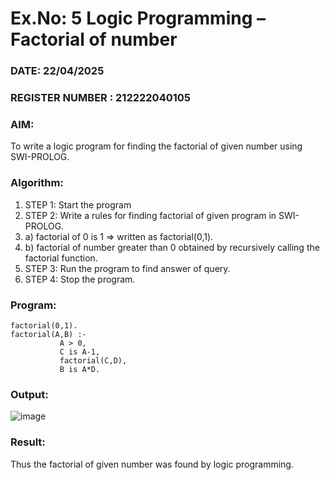 # Ex.No: 5   Logic Programming – Factorial of number   
### DATE: 22/04/2025                                                                           
### REGISTER NUMBER : 212222040105
### AIM: 
To  write  a logic program for finding the factorial of given number using SWI-PROLOG. 
### Algorithm:
1. STEP 1: Start the program
2. STEP 2:  Write a rules for finding factorial of given program in SWI-PROLOG.
3.   a)	factorial of 0 is 1 => written as factorial(0,1).
4.   b)	factorial of number greater than 0 obtained by recursively calling the factorial    function.
5. STEP 3: Run the program  to find answer of  query.
6. STEP 4: Stop the program.

### Program:
```
factorial(0,1).
factorial(A,B) :-  
           A > 0, 
           C is A-1,
           factorial(C,D),
           B is A*D.
```
### Output:
![image](https://github.com/user-attachments/assets/ad093fed-4911-4026-bf71-9e065dd993cd)

### Result:
Thus the factorial of given number was found by logic programming. 
